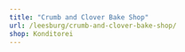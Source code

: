 ```yaml
---
title: "Crumb and Clover Bake Shop"
url: /leesburg/crumb-and-clover-bake-shop/
shop: Konditorei
---
```

